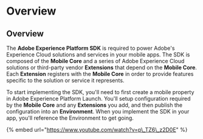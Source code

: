 # Overview

## Overview

The **Adobe Experience Platform SDK** is required to power Adobe's Experience Cloud solutions and services in your mobile apps. The SDK is composed of the **Mobile Core** and a series of Adobe Experience Cloud solutions or third-party vendor **Extensions** that depend on the **Mobile Core**. Each **Extension** registers with the **Mobile Core** in order to provide features specific to the solution or service it represents.

To start implementing the SDK, you'll need to first create a mobile property in Adobe Experience Platform Launch. You'll setup configuration required by the **Mobile Core** and any **Extensions** you add, and then publish the configuration into an **Environment**. When you implement the SDK in your app, you'll reference the Environment to get going.

{% embed url="https://www.youtube.com/watch?v=p\_TZ6\_z2D0E" %}




